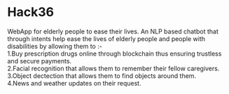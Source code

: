 # Hack36  

WebApp for elderly people to ease their lives.
An NLP based chatbot that through intents help ease the lives of elderly people and people with disabilities by allowing them to :-  
1.Buy prescription drugs online through blockchain thus ensuring trustless and secure payments.  
2.Facial recognition that allows them to remember their fellow caregivers.  
3.Object dectection that allows them to find objects around them.  
4.News and weather updates on their request.  
